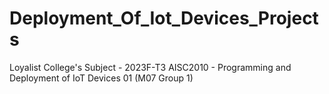 # Deployment_Of_Iot_Devices_Projects
Loyalist College's Subject - 2023F-T3 AISC2010 - Programming and Deployment of IoT Devices 01 (M07 Group 1)
